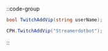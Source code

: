 ::code-group
  ```csharp [Method]
  bool TwitchAddVip(string userName);
  ```
  ```csharp [Example]
  CPH.TwitchAddVip("Streamerdotbot");
  ```
::